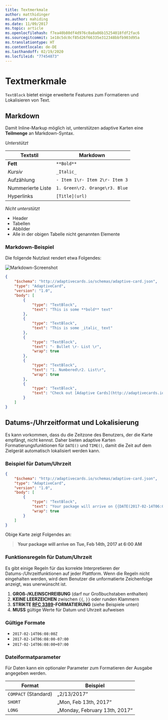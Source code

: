 ```yaml
---
title: Textmerkmale
author: matthidinger
ms.author: mahiding
ms.date: 11/09/2017
ms.topic: article
ms.openlocfilehash: f7ea40b80df4d976c0a8a86b15254018fdf2fac6
ms.sourcegitcommit: 1e18c5dc0cf85d26f66335e312348bbfb903d95a
ms.translationtype: HT
ms.contentlocale: de-DE
ms.lasthandoff: 02/19/2020
ms.locfileid: "77454873"
---
```

# <a name="text-features"></a>Textmerkmale

`TextBlock` bietet einige erweiterte Features zum Formatieren und Lokalisieren von Text.

## <a name="markdown"></a>Markdown
Damit Inline-Markup möglich ist, unterstützen adaptive Karten eine **Teilmenge** an Markdown-Syntax.

_Unterstützt_

| Textstil      | Markdown |
|-----------------|-----|
| **Fett**        | ```**Bold**``` |
| _Kursiv_        | ```_Italic_``` |
| Aufzählung     | ```- Item 1\r- Item 2\r- Item 3``` | 
| Nummerierte Liste   | ```1. Green\r2. Orange\r3. Blue``` |
| Hyperlinks      | ```[Title](url)``` |

_Nicht unterstützt_

* Header
* Tabellen
* Abbilder
* Alle in der obigen Tabelle nicht genannten Elemente

### <a name="markdown-example"></a>Markdown-Beispiel

Die folgende Nutzlast rendert etwa Folgendes:

![Markdown-Screenshot](media/text-features/markdown.png)

```json
{
    "$schema": "http://adaptivecards.io/schemas/adaptive-card.json",
    "type": "AdaptiveCard",
    "version": "1.0",
    "body": [
        {
            "type": "TextBlock",
            "text": "This is some **bold** text"
        },
        {
            "type": "TextBlock",
            "text": "This is some _italic_ text"
        },
        {
            "type": "TextBlock",
            "text": "- Bullet \r- List \r",
            "wrap": true
        },
        {
            "type": "TextBlock",
            "text": "1. Numbered\r2. List\r",
            "wrap": true
        },
        {
            "type": "TextBlock",
            "text": "Check out [Adaptive Cards](http://adaptivecards.io)"
        }
    ]
}
```

## <a name="datetime-formatting-and-localization"></a>Datums-/Uhrzeitformat und Lokalisierung

Es kann vorkommen, dass du die Zeitzone des Benutzers, der die Karte empfängt, nicht kennst. Daher bieten adaptive Karten Formatierungsfunktionen für `DATE()` und `TIME()`, damit die Zeit auf dem Zielgerät automatisch lokalisiert werden kann.

### <a name="datetime-example"></a>Beispiel für Datum/Uhrzeit

```json
{
    "$schema": "http://adaptivecards.io/schemas/adaptive-card.json",
    "type": "AdaptiveCard",
    "version": "1.0",
    "body": [
        {
            "type": "TextBlock",
            "text": "Your package will arrive on {{DATE(2017-02-14T06:00:00Z, SHORT)}} at {{TIME(2017-02-14T06:00:00Z)}}",
            "wrap": true
        }
    ]
}
```

Obige Karte zeigt Folgendes an: 

> **Your package will arrive on Tue, Feb 14th, 2017 at 6:00 AM**

### <a name="datetime-function-rules"></a>Funktionsregeln für Datum/Uhrzeit

Es gibt einige Regeln für das korrekte Interpretieren der Datums-/Uhrzeitfunktionen auf jeder Plattform. Wenn die Regeln nicht eingehalten werden, wird dem Benutzer die unformatierte Zeichenfolge anzeigt, was unerwünscht ist.

1. **GROß-/KLEINSCHREIBUNG** (darf nur Großbuchstaben enthalten)
1. **KEINE LEERZEICHEN** zwischen `{{`, `}}` oder runden Klammern
1. **STRIKTE [RFC 3389](https://tools.ietf.org/html/rfc3339)-FORMATIERUNG** (siehe Beispiele unten)
1. **MUSS** gültige Werte für Datum und Uhrzeit aufweisen

### <a name="valid-formats"></a>Gültige Formate

* `2017-02-14T06:08:00Z`
* `2017-02-14T06:08:00-07:00`
* `2017-02-14T06:08:00+07:00`

### <a name="date-formatting-param"></a>Dateiformatparameter

Für Daten kann ein optionaler Parameter zum Formatieren der Ausgabe angegeben werden.


|       Format        |            Beispiel            |
|---------------------|-------------------------------|
| `COMPACT` (Standard) |          „2/13/2017“          |
|       `SHORT`       |     „Mon, Feb 13th, 2017“     |
|       `LONG`        | „Monday, February 13th, 2017“ |

